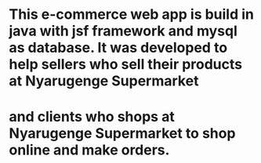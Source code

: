 # This e-commerce web app is build in java with jsf framework and mysql as database. It was developed to help sellers who sell their products at Nyarugenge Supermarket
# and clients who shops at Nyarugenge Supermarket to shop online and make orders.
